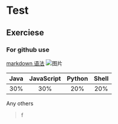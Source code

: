 # Test
## Exerciese
### For github use

[markdown 语法](https://www.jianshu.com/p/335db5716248)
![图片](https://timgsa.baidu.com/timg?image&quality=80&size=b9999_10000&sec=1560079219349&di=5895b48cd97aca4156ceec46bcee77d9&imgtype=0&src=http%3A%2F%2F5b0988e595225.cdn.sohucs.com%2Fimages%2F20190608%2Fdbd0c5177a0548b69a3274ed11844a55.jpeg)

Java|JavaScript|Python| Shell
:---:|:---:|:---:|:---:
30%|30%|20%|20%|
Any others
>f

